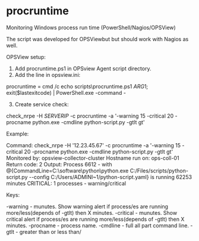 # procruntime
Monitoring Windows process run time (PowerShell/Nagios/OPSView)

The script was developed for OPSViewbut but should work with Nagios as well.

OPSView setup:

1. Add procruntime.ps1 in OPSview Agent script directory.
2. Add the line in opsview.ini:

procruntime = cmd /c echo scripts\procruntime.ps1 $ARG1$; exit($lastexitcode) | PowerShell.exe -command -

3. Create service check:

check_nrpe -H $SERVERIP$ -c procruntime -a '-warning 15 -critical 20 -procname python.exe -cmdline python-script.py -gtlt gt'

Example:

Command:	check_nrpe -H '12.23.45.67' -c procruntime -a '-warning 15 -critical 20 -procname python.exe -cmdline python-script.py -gtlt gt'
Monitored by:	opsview-collector-cluster
Hostname run on:	ops-coll-01
Return code:	2
Output:	Process 6612 - with @{CommandLine=C:\software\python\python.exe C:/Files/scripts/python-script.py --config C:/Users/ADMINI~1/python-script.yaml} is running 62253 minutes
CRITICAL: 1 processes - warning/critical

Keys:

-warning - munutes. Show warning alert if process/es are running more/less(depends of -gtlt) then X minutes.
-critical  - munutes. Show critical alert if process/es are running more/less(depends of -gtlt) then X minutes.
-procname - process name.
-cmdline - full all part command line.
-gtlt - greater than or less than/
